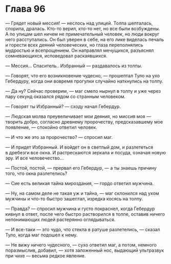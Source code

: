 # Глава 96

— Грядет новый мессия! — неслось над улицей. Толпа шепталась, спорила, дралась. Кто-то верил, кто-то нет, но все были возбуждены. А по улицам шел ничем не примечательный человек, но люди вокруг него расступались. Он был уверен в себе, на его лике виделась печаль и горести всех деяний человеческих, но глаза переполнялись мудростью и всепрощением. Он направлял мечущихся, разъяснял сомневающихся, исповедовал раскаявшихся.

— Мессия... Спаситель.. Избранный — раздавалось из толпы.

— Говорят, что его возникновение чудесно, — прошептал Туло на ухо Гебердуру, когда они вовремя прогулки случайно наткнулись на толпу.

— Да ну? Сейчас проверим, — маг смело нырнул в толпу и уже через пару секунд оказался рядом со странным человеком.

— Говорят ты Избранный? — сходу начал Гебердур.

— Людская молва преувеличивает мои деяния, но миссия моя — творить добро, согласно древнему пророчеству, предсказавшему мое появление, — спокойно ответил человек.

— И что же это за пророчество? — спросил маг.

— И придет Избранный. И войдет он в светлый дом, и разлететься в дребезги все окна. И растрескаются зеркала и посуда, означая новую эру. И все человечество... 

— Постой, постой, — прервал его Гебердур, — а ты знаешь причину того, что окна разлетелись?

— Сие есть великая тайна мироздания, — гордо ответил мужчина.

— Ну, на самом деле не такая уж и тайна, — маг склонился над ухом мужчины и что-то быстро зашептал, изредка косясь на толпу.

— Правда? — спросил мужчина и густо покраснел, когда Гебердур кивнул в ответ, после чего быстро растворился в толпе, оставив ничего непонимающих людей растерянно оглядываться.

— И все-таки — это чудо, что стекла в ратуше разлетелись, — сказал Туло, когда маг подошел к нему.

— Не вижу ничего чудесного, — сухо ответил маг, а потом, немного поразмыслив, добавил, — хотя заложенный нос, выдающий ультразвук при чихе — весьма редкое явление.


